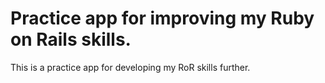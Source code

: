 # Practice app for improving my Ruby on Rails skills.

This is a practice app for developing my RoR skills further.